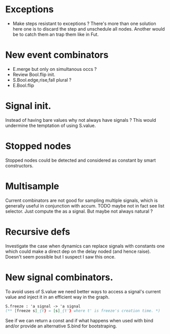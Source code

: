 
# Exceptions

* Make steps resistant to exceptions ? There's more than one solution here
  one is to discard the step and unschedule all nodes. Another would be
  to catch them an trap them like in Fut. 


# New event combinators

* E.merge but only on simultanous occs ? 
* Review Bool.flip init.
* S.Bool.edge,rise,fall plural ? 
* E.Bool.flip 

# Signal init. 

Instead of having bare values why not always have signals ? 
This would undermine the temptation of using S.value.

# Stopped nodes

Stopped nodes could be detected and considered as constant by
smart constructors. 

# Multisample 

Current combinators are not good for sampling multiple signals, 
which is generally useful in conjunction with accum. TODO
maybe not in fact see list selector. Just compute the as a signal.
But maybe not always natural ? 


# Recursive defs

Investigate the case when dynamics can replace signals with constants
one which could make a direct dep on the delay noded (and hence
raise). Doesn't seem possible but I suspect I saw this once.

# New signal combinators. 

To avoid uses of S.value we need better ways to access a 
signal's current value and inject it in an efficient 
way in the graph.

```ocaml
S.freeze : 'a signal -> 'a signal 
(** [freeze s]_{t} = [s]_{t'} where t' is freeze's creation time. *)
```

See if we can return a const and if what happens when used with 
bind and/or provide an alternative S.bind for bootstraping.





